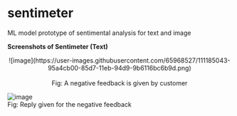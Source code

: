 # sentimeter
ML model prototype of sentimental analysis for text and image



<strong>Screenshots of Sentimeter (Text)</strong>

<center>![image](https://user-images.githubusercontent.com/65968527/111185043-95a4cb00-85d7-11eb-94d9-9b6116bc6b9d.png)</center><br>
<center>Fig: A negative feedback is given by customer</center>

![image](https://user-images.githubusercontent.com/65968527/111185093-a35a5080-85d7-11eb-931b-f303bb6386c7.png)<br>
Fig: Reply given for the negative feedback




